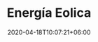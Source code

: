 ---
title: "Energía Eolica"
date: 2020-04-18T10:07:21+06:00
# post image
image: "images/blog/post-1.jpg"
# meta description
description: "This is meta description"
# post draft
draft: false
type: energia-eolica
menu:
  main:
    parent: "energias renovables"
    weight: 1

banner:
  title: Energía Eólica
  image: /images/WindTurbine.svg
  content: Aprovechá la energía que ofrece el viento con nuestros aerogeneradores de _**industria argentina**_ completamente aptos para ser utilizados en condiciones climáticas extremas, con un excelente rendimiento que satisface los requerimientos de una vivienda rural

  button:
    enable: true
    label: ¿Dudas? escribinos
    link: contact

cards:
  - title: TECNO 800
    image: "/images/covac.png"
    content: "Este equipo está diseñado y fabricado en su totalidad por Tecnotrol SRL en Comodoro Rivadavia. El TECNO-800 fue probado en condiciones climáticas extremas y ha demostrando una resistencia sin precedentes para este tipo de productos. Su rendimiento, satisface  los requerimientos de electricidad básicos de una vivienda rural en 220V o 24V: TV, radio, iluminación y permite operar electrodomésticos con uso racional de la energía."
    button:
      enable: false
      label: Ver más información
      link: "#"
  - title: TECNO 800
    image: "/images/covac.png"
    content: "Este equipo está diseñado y fabricado en su totalidad por Tecnotrol SRL en Comodoro Rivadavia. El TECNO-800 fue probado en condiciones climáticas extremas y ha demostrando una resistencia sin precedentes para este tipo de productos. Su rendimiento, satisface  los requerimientos de electricidad básicos de una vivienda rural en 220V o 24V: TV, radio, iluminación y permite operar electrodomésticos con uso racional de la energía."
    button:
      enable: false
      label: Ver más información
      link: "#"
  - title: TECNO 800
    image: "/images/covac.png"
    content: "Este equipo está diseñado y fabricado en su totalidad por Tecnotrol SRL en Comodoro Rivadavia. El TECNO-800 fue probado en condiciones climáticas extremas y ha demostrando una resistencia sin precedentes para este tipo de productos. Su rendimiento, satisface  los requerimientos de electricidad básicos de una vivienda rural en 220V o 24V: TV, radio, iluminación y permite operar electrodomésticos con uso racional de la energía."
    button:
      enable: false
      label: Ver más información
      link: "#"


table:
  title: "Títulito"
  cols:
    - ""
    - Tecno 800
    - Tecno 1200
    - Tecno 2000

  rows:
    - row:
      - Diámetro del rotor
      - Mark
      - Otto
      - mdo

    - row:
      - Montaje
      - Jacob
      - Thornton
      - "@fat"

    - row:
      - Velocidad de Arranque
      - Jacob
      - Thornton
      - "@fat"

    - row:
      - Regulador de Carga
      - Jacob
      - Thornton
      - "@fat"

    - row:
      - Generador
      - Jacob
      - Thornton
      - "@fat"

    - row:
      - Aspas
      - Jacob
      - Thornton
      - "@fat"

    - row:
      - Protección por velocidad excesiva
      - Jacob
      - Thornton
      - "@fat"
---